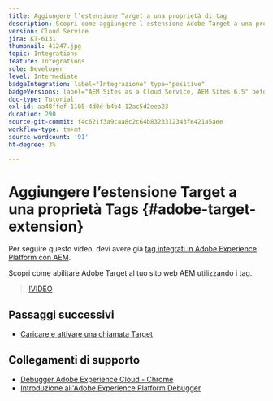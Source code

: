 ```yaml
---
title: Aggiungere l’estensione Target a una proprietà di tag
description: Scopri come aggiungere l’estensione Adobe Target a una proprietà di tag.
version: Cloud Service
jira: KT-6131
thumbnail: 41247.jpg
topic: Integrations
feature: Integrations
role: Developer
level: Intermediate
badgeIntegration: label="Integrazione" type="positive"
badgeVersions: label="AEM Sites as a Cloud Service, AEM Sites 6.5" before-title="false"
doc-type: Tutorial
exl-id: aa48ffef-1105-4d0d-b4b4-12ac5d2eea23
duration: 290
source-git-commit: f4c621f3a9caa8c2c64b8323312343fe421a5aee
workflow-type: tm+mt
source-wordcount: '91'
ht-degree: 3%

---
```


# Aggiungere l’estensione Target a una proprietà Tags {#adobe-target-extension}

Per seguire questo video, devi avere già [tag integrati in Adobe Experience Platform con AEM](../experience-platform/data-collection/tags/overview.md).

Scopri come abilitare Adobe Target al tuo sito web AEM utilizzando i tag.

>[!VIDEO](https://video.tv.adobe.com/v/41247?quality=12&learn=on)

## Passaggi successivi

+ [Caricare e attivare una chiamata Target](./load-and-fire-target.md)

## Collegamenti di supporto

+ [Debugger Adobe Experience Cloud - Chrome](https://chrome.google.com/webstore/detail/adobe-experience-platform/bfnnokhpnncpkdmbokanobigaccjkpob)
+ [Introduzione all&#39;Adobe Experience Platform Debugger](https://experienceleague.adobe.com/docs/platform-learn/data-collection/debugger/overview.html)
